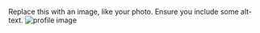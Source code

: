 Replace this with an image, like your photo. Ensure you include some alt-text.
![profile image](https://octodex.github.com/images/yaktocat.png)
